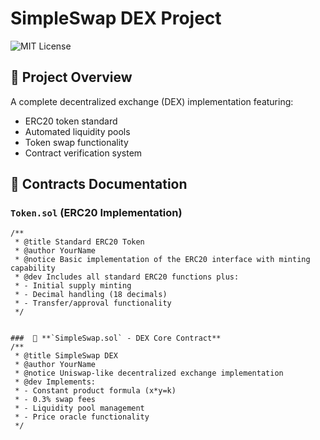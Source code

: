 # SimpleSwap DEX Project

![MIT License](https://img.shields.io/badge/License-MIT-blue.svg)

## 📖 Project Overview
A complete decentralized exchange (DEX) implementation featuring:
- ERC20 token standard
- Automated liquidity pools
- Token swap functionality
- Contract verification system


## 📜 Contracts Documentation


### `Token.sol` (ERC20 Implementation)
```solidity
/**
 * @title Standard ERC20 Token
 * @author YourName
 * @notice Basic implementation of the ERC20 interface with minting capability
 * @dev Includes all standard ERC20 functions plus:
 * - Initial supply minting
 * - Decimal handling (18 decimals)
 * - Transfer/approval functionality
 */


###  📜 **`SimpleSwap.sol` - DEX Core Contract**
/**
 * @title SimpleSwap DEX
 * @author YourName
 * @notice Uniswap-like decentralized exchange implementation
 * @dev Implements:
 * - Constant product formula (x*y=k)
 * - 0.3% swap fees
 * - Liquidity pool management
 * - Price oracle functionality
 */

